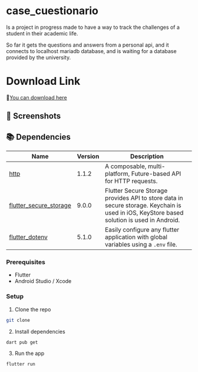 # case_cuestionario

Is a project in progress made to have a way to track the challenges of a student in their academic life.

So far it gets the questions and answers from a personal api, and it connects to localhost mariadb database, and is waiting for a database provided by the university.

# Download Link

🔗[You can download here](https://alexlife2002003.github.io/CASE-html/)

## 📸 Screenshots

## 📚 Dependencies

| Name                                                                                  | Version       | Description                                                                                                                                |
| ------------------------------------------------------------------------------------- | ------------- | ------------------------------------------------------------------------------------------------------------------------------------------ |
| [http](https://pub.dev/packages/http)                                                 | 1.1.2         | A composable, multi-platform, Future-based API for HTTP requests. |
| [flutter_secure_storage](https://pub.dev/packages/flutter_secure_storage)  | 9.0.0     |Flutter Secure Storage provides API to store data in secure storage. Keychain is used in iOS, KeyStore based solution is used in Android.|
|[flutter_dotenv](https://pub.dev/packages?q=flutter_dotenv)| 5.1.0    |Easily configure any flutter application with global variables using a `.env` file.|
### Prerequisites

-   Flutter
-   Android Studio / Xcode

### Setup

1. Clone the repo

```sh
git clone
```

2. Install dependencies

```sh
dart pub get
```

3. Run the app

```sh
flutter run
```

